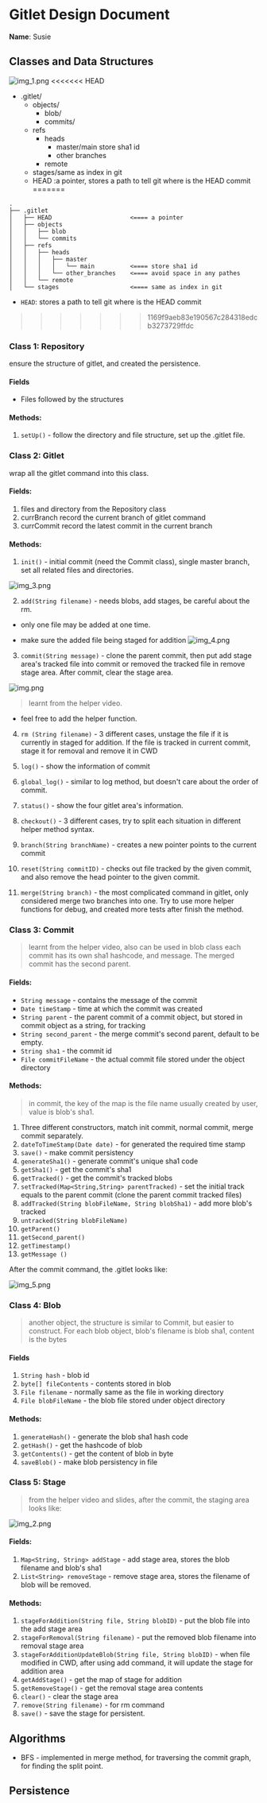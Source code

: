 # Gitlet Design Document

**Name**: Susie

## Classes and Data Structures
<!-- where is the image? I recommend to organize the images in your repo in `./imgs/1.png` or `./docs/imgs/1.png` if `.` (current directory) has too many images. -->
![img_1.png](img_1.png)
<<<<<<< HEAD
* .gitlet/
  - objects/
    - blob/
    - commits/
  - refs
    - heads
      - master/main  store sha1 id
      - other branches
    - remote
  - stages/same as index in git
  - HEAD  :a pointer, stores a path to tell git where is the HEAD commit
=======
<!-- nit(nitpicking)
generated by using [`tree`](https://linuxconfig.org/how-to-print-directory-tree-using-linux)
ref: https://sp21.datastructur.es/materials/proj/proj2/proj2#understanding-integration-tests -->
```
.
├── .gitlet
│   ├── HEAD                      <==== a pointer
│   ├── objects
│   │   ├── blob
│   │   └── commits
│   ├── refs
│   │   ├── heads
│   │   │   ├── master
│   │   │   │   └── main          <==== store sha1 id
│   │   │   └── other_branches    <==== avoid space in any pathes
│   │   └── remote
│   └── stages                    <==== same as index in git

```

<!-- use `` to wrap any thing you think it has something to do with code or CLI (Command Line Interface). -->
- `HEAD`: stores a path to tell git where is the HEAD commit
>>>>>>> 1169f9aeb83e190567c284318edcb3273729ffdc

### Class 1: Repository
ensure the structure of gitlet, and created the persistence.

#### Fields

* Files followed by the structures

#### Methods:
1. `setUp()` - follow the directory and file structure, set up the .gitlet
file.



### Class 2: Gitlet
<!-- nit: no point to put two // here -->
wrap all the gitlet command into this class.
#### Fields:
1. files and directory from the Repository class
2. currBranch record the current branch of gitlet command
3. currCommit record the latest commit in the current branch

#### Methods:
1. `init()` - initial commit (need the Commit class), single master branch, set all related files and directories.

<!-- opinion: images should ALWAYS be in their own paragraph. I think you notice that, if you put one line next to the one above, the two lines will be a single paragraph after rendering (vscode shortcut: ctrl+shift+v) -->
![img_3.png](img_3.png)

2. `add(String filename)` - needs blobs, add stages, be careful about the rm.  
* only one file may be added at one time.
<!-- double space (`  `) and `-`/`*` to create a sublist, if you don't want a sublist, remove all sapces-->
<!-- recommend: https://stackoverflow.com/questions/30140595/show-whitespace-characters-in-visual-studio-code -->
  * make sure the added file being staged for addition
![img_4.png](img_4.png)


3.  `commit(String message)` - clone the parent commit, then put add stage area's tracked file
 into commit or removed the tracked file in remove stage area. After commit, clear the stage area.

![img.png](img.png)
<!-- opinion: blockquote (`>`), instead of `//` is a better option if you really want to indicate this line is special. E.g., explain the original reference-->
> learnt from the helper video.

* feel free to add the helper function. 


4. `rm (String filename)` - 3 different cases, unstage the file if it is currently in staged for addition. If the file is
tracked in current commit, stage it for removal and remove it in CWD

5. `log()` - show the information of commit
6. `global_log()` - similar to log method, but doesn't care about the order of commit.
7. `status()` - show the four gitlet area's information. 
8. `checkout()` - 3 different cases, try to split each situation in different helper
 method syntax.
9. `branch(String branchName)` - creates a new pointer points to the current commit
10. `reset(String commitID)` - checks out file tracked by the given commit, and also
 remove the head pointer to the given commit. 
11. `merge(String branch)` - the most complicated command in gitlet, only
considered merge two branches into one. Try to use more helper functions for 
debug, and created more tests after finish the method. 



### Class 3: Commit 
> learnt from the helper video, also can be used in blob class each commit has its own sha1 hashcode, and message. The merged commit has the second parent. 


#### Fields:
* `String message` - contains the message of the commit
* `Date timeStamp` - time at which the commit was created
* `String parent` - the parent commit of a commit object, but stored in commit object as a string, for tracking
* `String second_parent` - the merge commit's second parent, default to be empty. 
* `String sha1` - the commit id
* `File commitFileName` - the actual commit file stored under the object directory


#### Methods:

> in commit, the key of the map is the file name usually created by user, value is blob's sha1.

1. Three different constructors, match init commit, normal commit, merge commit separately.
2. `dateToTimeStamp(Date date)` - for generated the required time stamp
3. `save()` -  make commit persistency
4. `generateSha1()` - generate commit's unique sha1 code
5. `getSha1()` - get the commit's sha1
6. `getTracked()` - get the commit's tracked blobs
7. `setTracked(Map<String,String> parentTracked)` - set the initial track equals to the parent commit (clone the parent commit tracked files)
8. `addTracked(String blobFileName, String blobSha1)` - add more blob's tracked
9. `untracked(String blobFileName)` 
10. `getParent()`
11. `getSecond_parent()`
12. `getTimestamp()`
13. `getMessage ()`

After the commit command, the .gitlet looks like:

![img_5.png](img_5.png)

### Class 4: Blob
> another object, the structure is similar to Commit, but 
easier to construct. For each blob object, blob's filename is blob sha1, content is the bytes

#### Fields
1. `String hash` - blob id
2. `byte[] fileContents` - contents stored in blob
3. `File filename` - normally same as the file in working directory
4. `File blobFileName` - the blob file stored under object directory


#### Methods:
1. `generateHash()` - generate the blob sha1 hash code
2. `getHash()` - get the hashcode of blob
3. `getContents()` - get the content of blob in byte
4. `saveBlob()` - make blob persistency in file




### Class 5: Stage
> from the helper video and slides, after the commit, 
the staging area looks like:

![img_2.png](img_2.png)

#### Fields:
1. `Map<String, String> addStage` - add stage area, stores the blob filename and blob's sha1
2. `List<String> removeStage` - remove stage area, stores the filename of blob will be removed.


#### Methods:
1. `stageForAddition(String file, String blobID)` - put the blob file into the add stage area
2. `stageForRemoval(String filename)` - put the removed blob filename into removal stage area
3. `stageForAdditionUpdateBlob(String file, String blobID)` - when file modified in CWD, after using add command, it will update the stage for addition area
4. `getAddStage()` - get the map of stage for addition
5. `getRemoveStage()` - get the removal stage area contents
6. `clear()` - clear the stage area
7. `remove(String filename)` - for rm command
8. `save()` - save the stage for persistent.


## Algorithms
* BFS - implemented in merge method, for traversing the commit graph, for finding the split point.


## Persistence

